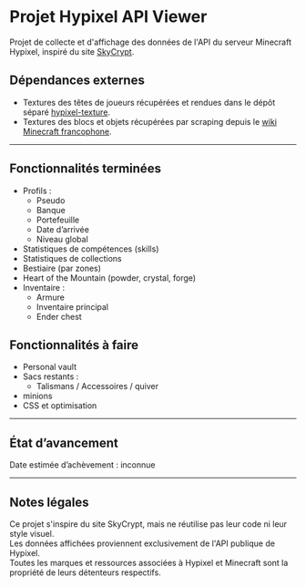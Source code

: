 # Projet Hypixel API Viewer

Projet de collecte et d'affichage des données de l'API du serveur Minecraft Hypixel, inspiré du site [SkyCrypt](https://sky.shiiyu.moe/stats/valu66/Cucumber).

## Dépendances externes

- Textures des têtes de joueurs récupérées et rendues dans le dépôt séparé [hypixel-texture](https://github.com/valumane/hypixel_texture).
- Textures des blocs et objets récupérées par scraping depuis le [wiki Minecraft francophone](https://fr.minecraft.wiki/).
---

## Fonctionnalités terminées

- Profils :
  - Pseudo
  - Banque
  - Portefeuille
  - Date d’arrivée
  - Niveau global
- Statistiques de compétences (skills)
- Statistiques de collections
- Bestiaire (par zones)
- Heart of the Mountain (powder, crystal, forge)
- Inventaire :
  - Armure
  - Inventaire principal
  - Ender chest

## Fonctionnalités à faire

- Personal vault
- Sacs restants :
  - Talismans / Accessoires / quiver
- minions
- CSS et optimisation

---

## État d’avancement

Date estimée d’achèvement : inconnue

---

## Notes légales

Ce projet s'inspire du site SkyCrypt, mais ne réutilise pas leur code ni leur style visuel.  
Les données affichées proviennent exclusivement de l'API publique de Hypixel.  
Toutes les marques et ressources associées à Hypixel et Minecraft sont la propriété de leurs détenteurs respectifs.

